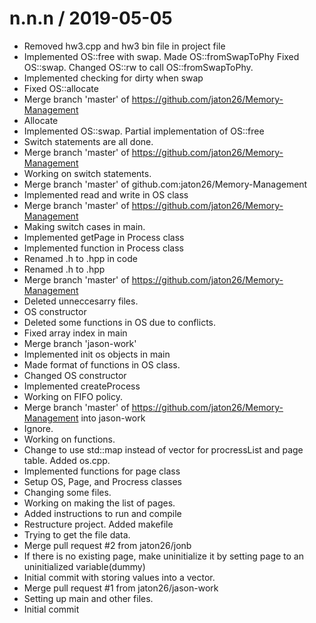 
n.n.n / 2019-05-05
==================

  * Removed hw3.cpp and hw3 bin file in project file
  * Implemented OS::free with swap. Made OS::fromSwapToPhy Fixed OS::swap. Changed OS::rw to call OS::fromSwapToPhy.
  * Implemented checking for dirty when swap
  * Fixed OS::allocate
  * Merge branch 'master' of https://github.com/jaton26/Memory-Management
  * Allocate
  * Implemented OS::swap. Partial implementation of OS::free
  * Switch statements are all done.
  * Merge branch 'master' of https://github.com/jaton26/Memory-Management
  * Working on switch statements.
  * Merge branch 'master' of github.com:jaton26/Memory-Management
  * Implemented read and write in OS class
  * Merge branch 'master' of https://github.com/jaton26/Memory-Management
  * Making switch cases in main.
  * Implemented getPage in Process class
  * Implemented function in Process class
  *  Renamed .h to .hpp in code
  * Renamed .h to .hpp
  * Merge branch 'master' of https://github.com/jaton26/Memory-Management
  * Deleted unneccesarry files.
  * OS constructor
  * Deleted some functions in OS due to conflicts.
  * Fixed array index in main
  * Merge branch 'jason-work'
  * Implemented init os objects in main
  * Made format of functions in OS class.
  * Changed OS constructor
  * Implemented createProcess
  * Working on FIFO policy.
  * Merge branch 'master' of https://github.com/jaton26/Memory-Management into jason-work
  * Ignore.
  * Working on functions.
  * Change to use std::map instead of vector for procressList and page table. Added os.cpp.
  * Implemented functions for page class
  * Setup OS, Page, and Procress classes
  * Changing some files.
  * Working on making the list of pages.
  * Added instructions to run and compile
  * Restructure project. Added makefile
  * Trying to get the file data.
  * Merge pull request #2 from jaton26/jonb
  * If there is no existing page, make uninitialize it by setting page to an uninitialized variable(dummy)
  * Initial commit with storing values into a vector.
  * Merge pull request #1 from jaton26/jason-work
  * Setting up main and other files.
  * Initial commit
